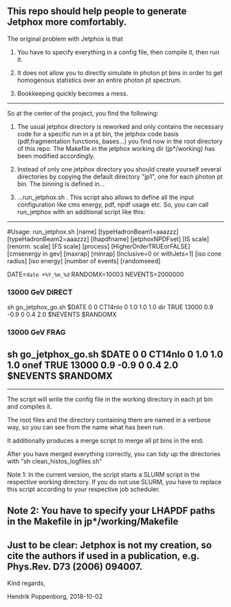 This repo should help people to generate Jetphox more comfortably.
--------------------------------------------------

The original problem with Jetphox is that

1) You have to specify everything in a config file, then compile it, then run it.

2) It does not allow you to directly simulate in photon pt bins in order to get homogenous statistics over an entire photon pt spectrum.

3) Bookkeeping quickly becomes a mess.


--------------------------------------------------
So at the center of the project, you find the following:

1) The usual jetphox directory is reworked and only contains the necessary code for a specific run in a pt bin, the jetphox code basis (pdf,fragmentation functions, bases...) you find now in the root directory of this repo. The Makefile in the jetphox working dir (jp*/working) has been modified accordingly.

2) Instead of only one jetphox directory you should create yourself several directories by copying the default directory "jp1", one for each photon pt bin. The binning is defined in...

3) ...run_jetphox.sh . This script also allows to define all the input configuration like cms energy, pdf, npdf usage etc. So, you can call run_jetphox with an additional script like this:


--------------------------------------------------
#Usage: run_jetphox.sh [name] [typeHadronBeam1=aaazzz] [typeHadronBeam2=aaazzz] [lhapdfname] [jetphoxNPDFset] [IS scale] [renorm. scale] [FS scale] [process] [HigherOrderTRUEorFALSE] [cmsenergy in gev] [maxrap] [minrap] [Inclusive=0 or withJets=1] [iso cone radius] [iso energy] [number of events] [randomseed]

DATE=`date +%Y_%m_%d`
RANDOMX=10003
NEVENTS=2000000

### 13000 GeV DIRECT ###
sh go_jetphox_go.sh $DATE 0 0 CT14nlo 0 1.0 1.0 1.0 dir  TRUE 13000 0.9 -0.9 0 0.4 2.0 $NEVENTS $RANDOMX

### 13000 GeV FRAG ###
sh go_jetphox_go.sh $DATE 0 0 CT14nlo 0 1.0 1.0 1.0 onef TRUE 13000 0.9 -0.9 0 0.4 2.0 $NEVENTS $RANDOMX
--------------------------------------------------


--------------------------------------------------
The script will write the config file in the working directory in each pt bin and compiles it.

The root files and the directory containing them are named in a verbose way, so you can see from the name what has been run.

It additionally produces a merge script to merge all pt bins in the end.

After you have merged everything correctly, you can tidy up the directories with "sh clean_histos_logfiles.sh"

Note 1: In the current version, the script starts a SLURM script in the respective working directory. If you do not use SLURM, you have to replace this script according to your respective job scheduler.

Note 2: You have to specify your LHAPDF paths in the Makefile in jp*/working/Makefile
--------------------------------------------------


Just to be clear: Jetphox is not my creation, so cite the authors if used in a publication, e.g. Phys.Rev. D73 (2006) 094007.
--------------------------------------------------



Kind regards,

Hendrik Poppenborg, 2018-10-02
